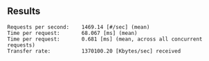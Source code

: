 ## Results



    Requests per second:    1469.14 [#/sec] (mean)	Time per request:       68.067 [ms] (mean)	Time per request:       0.681 [ms] (mean, across all concurrent requests)	Transfer rate:          1370100.20 [Kbytes/sec] received

